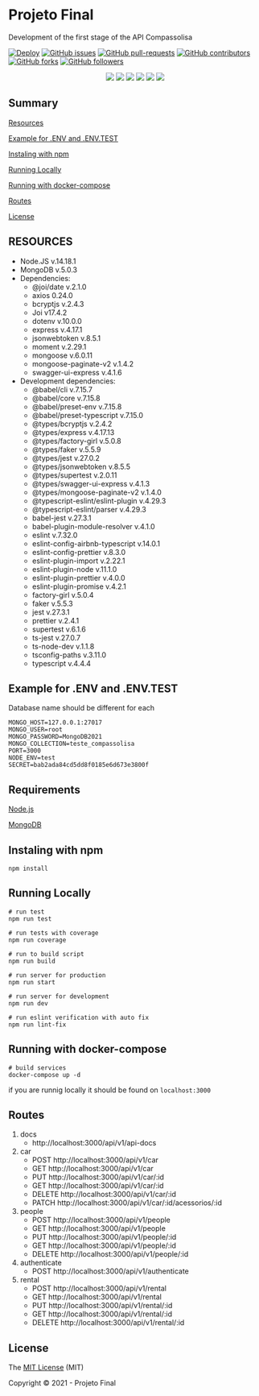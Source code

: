 # Projeto Final

Development of the first stage of the API Compassolisa

[![Deploy](https://github.com/JuniorZilles/projeto_final/actions/workflows/main.yml/badge.svg)](https://github.com/JuniorZilles/projeto_final/actions/workflows/main.yml)
[![GitHub issues](https://img.shields.io/github/issues/JuniorZilles/projeto_final.svg)](https://GitHub.com/JuniorZilles/projeto_final/issues/)
[![GitHub pull-requests](https://img.shields.io/github/issues-pr/JuniorZilles/projeto_final.svg)](https://GitHub.com/JuniorZilles/projeto_final/pull/)
[![GitHub contributors](https://img.shields.io/github/contributors/JuniorZilles/projeto_final.svg)](https://GitHub.com/JuniorZilles/projeto_final/graphs/contributors/)
[![GitHub forks](https://img.shields.io/github/forks/JuniorZilles/projeto_final.svg?style=social&label=Fork&maxAge=2592000)](https://GitHub.com/JuniorZilles/projeto_final/network/)
[![GitHub followers](https://img.shields.io/github/followers/JuniorZilles.svg?style=social&label=Follow&maxAge=2592000)](https://github.com/JuniorZilles?tab=followers)

<p align="center">
   <img src="http://img.shields.io/static/v1?label=License&message=MIT&color=red&style=for-the-badge"/>
   <img src="http://img.shields.io/static/v1?label=Node&message=14.18.1&color=green&style=for-the-badge&logo=node.js"/>
   <img src="http://img.shields.io/static/v1?label=MongoDB&message=5.0.3&color=green&style=for-the-badge&logo=mongodb"/>
   <img src="http://img.shields.io/static/v1?label=Typescript&message=4.4.4&color=blue&style=for-the-badge&logo=typescript"/>
   <img src="http://img.shields.io/static/v1?label=express&message=4.17.1&color=blue&style=for-the-badge&logo=express"/>
   <img src="http://img.shields.io/static/v1?label=STATUS&message=EM%20DESENVOLVIMENTO&color=yellow&style=for-the-badge"/>
</p>

## Summary

[Resources](#resources)

[Example for .ENV and .ENV.TEST](#example-for-.env-and-.env.test)

[Instaling with npm](#instaling-with-npm)

[Running Locally](#running-locally)

[Running with docker-compose](#running-with-docker-compose)

[Routes](#routes)

[License](#license)

## RESOURCES

- Node.JS v.14.18.1
- MongoDB v.5.0.3
- Dependencies:
  - @joi/date v.2.1.0
  - axios 0.24.0
  - bcryptjs v.2.4.3
  - Joi v17.4.2
  - dotenv v.10.0.0
  - express v.4.17.1
  - jsonwebtoken v.8.5.1
  - moment v.2.29.1
  - mongoose v.6.0.11
  - mongoose-paginate-v2 v.1.4.2
  - swagger-ui-express v.4.1.6
- Development dependencies:
  - @babel/cli v.7.15.7
  - @babel/core v.7.15.8
  - @babel/preset-env v.7.15.8
  - @babel/preset-typescript v.7.15.0
  - @types/bcryptjs v.2.4.2
  - @types/express v.4.17.13
  - @types/factory-girl v.5.0.8
  - @types/faker v.5.5.9
  - @types/jest v.27.0.2
  - @types/jsonwebtoken v.8.5.5
  - @types/supertest v.2.0.11
  - @types/swagger-ui-express v.4.1.3
  - @types/mongoose-paginate-v2 v.1.4.0
  - @typescript-eslint/eslint-plugin v.4.29.3
  - @typescript-eslint/parser v.4.29.3
  - babel-jest v.27.3.1
  - babel-plugin-module-resolver v.4.1.0
  - eslint v.7.32.0
  - eslint-config-airbnb-typescript v.14.0.1
  - eslint-config-prettier v.8.3.0
  - eslint-plugin-import v.2.22.1
  - eslint-plugin-node v.11.1.0
  - eslint-plugin-prettier v.4.0.0
  - eslint-plugin-promise v.4.2.1
  - factory-girl v.5.0.4
  - faker v.5.5.3
  - jest v.27.3.1
  - prettier v.2.4.1
  - supertest v.6.1.6
  - ts-jest v.27.0.7
  - ts-node-dev v.1.1.8
  - tsconfig-paths v.3.11.0
  - typescript v.4.4.4

## Example for .ENV and .ENV.TEST

Database name should be different for each

```
MONGO_HOST=127.0.0.1:27017
MONGO_USER=root
MONGO_PASSWORD=MongoDB2021
MONGO_COLLECTION=teste_compassolisa
PORT=3000
NODE_ENV=test
SECRET=bab2ada84cd5dd8f0185e6d673e3800f
```

## Requirements

[Node.js](https://nodejs.org/en/)

[MongoDB](https://www.mongodb.com/pt-br)

## Instaling with npm

```
npm install
```

## Running Locally

```
# run test
npm run test

# run tests with coverage
npm run coverage

# run to build script
npm run build

# run server for production
npm run start

# run server for development
npm run dev

# run eslint verification with auto fix
npm run lint-fix
```

## Running with docker-compose

```
# build services
docker-compose up -d
```

if you are runnig locally it should be found on `localhost:3000`

## Routes

1. docs
   - http://localhost:3000/api/v1/api-docs
2. car
   - POST http://localhost:3000/api/v1/car
   - GET http://localhost:3000/api/v1/car
   - PUT http://localhost:3000/api/v1/car/:id
   - GET http://localhost:3000/api/v1/car/:id
   - DELETE http://localhost:3000/api/v1/car/:id
   - PATCH http://localhost:3000/api/v1/car/:id/acessorios/:id
3. people
   - POST http://localhost:3000/api/v1/people
   - GET http://localhost:3000/api/v1/people
   - PUT http://localhost:3000/api/v1/people/:id
   - GET http://localhost:3000/api/v1/people/:id
   - DELETE http://localhost:3000/api/v1/people/:id
4. authenticate
   - POST http://localhost:3000/api/v1/authenticate
5. rental
   - POST http://localhost:3000/api/v1/rental
   - GET http://localhost:3000/api/v1/rental
   - PUT http://localhost:3000/api/v1/rental/:id
   - GET http://localhost:3000/api/v1/rental/:id
   - DELETE http://localhost:3000/api/v1/rental/:id

## License

The [MIT License]() (MIT)

Copyright :copyright: 2021 - Projeto Final

